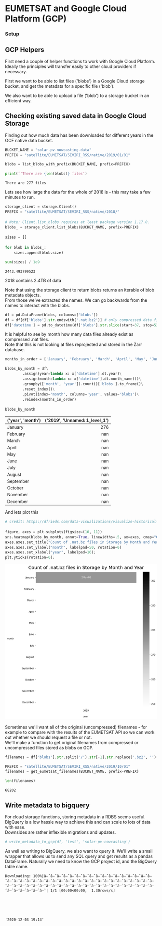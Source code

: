 # EUMETSAT and Google Cloud Platform (GCP) 



### Setup

## GCP Helpers

First need a couple of helper functions to work with Google Cloud Platform.  
Ideally the principles will transfer easily to other cloud providers if necessary. 

First we want to be able to list files ('blobs') in a Google Cloud storage bucket, and get the metadata for a specific file ('blob').

We also want to be able to upload a file ('blob') to a storage bucket in an efficient way.

## Checking existing saved data in Google Cloud Storage

Finding out how much data has been downloaded for different years in the OCF native data bucket.

```python
BUCKET_NAME = "solar-pv-nowcasting-data"
PREFIX = "satellite/EUMETSAT/SEVIRI_RSS/native/2019/01/01"
```

```python
blobs = list_blobs_with_prefix(BUCKET_NAME, prefix=PREFIX)
```

```python
print(f'There are {len(blobs)} files')
```

    There are 277 files
    

Lets see how large the data for the whole of 2018 is - this may take a few minutes to run. 

```python
storage_client = storage.Client()
PREFIX = "satellite/EUMETSAT/SEVIRI_RSS/native/2018/"

# Note: Client.list_blobs requires at least package version 1.17.0.
blobs_ = storage_client.list_blobs(BUCKET_NAME, prefix=PREFIX)

sizes = []

for blob in blobs_:
    sizes.append(blob.size)
```

```python
sum(sizes) / 1e9
```




    2443.493799523



2018 contains 2.4TB of data

Note that using the storage client to return blobs returns an iterable of blob metadata objects.  
From those we've extracted the names. We can go backwards from the names to interact with the blobs. 

```python
df = pd.DataFrame(blobs, columns=['blobs'])
df = df[df['blobs'].str.endswith('.nat.bz2')] # only compressed data files
df['datetime'] = pd.to_datetime(df['blobs'].str.slice(start=37, stop=53), format="%Y/%m/%d/%H/%M")
```

It is helpful to see by month how many data files already exist as compressed .nat files.  
Note that this is not looking at files reprojected and stored in the Zarr database.

```python
months_in_order = ['January', 'February', 'March', 'April', 'May', 'June', 'July', 'August', 'September', 'October', 'November', 'December']
```

```python
blobs_by_month = df\
        .assign(year=lambda x: x['datetime'].dt.year)\
        .assign(month=lambda x: x['datetime'].dt.month_name())\
        .groupby(['month', 'year']).count()['blobs'].to_frame()\
        .reset_index()\
        .pivot(index='month', columns='year', values='blobs')\
        .reindex(months_in_order)

blobs_by_month
```




| ('year', 'month')   |   ('2019', 'Unnamed: 1_level_1') |
|:--------------------|---------------------------------:|
| January             |                              276 |
| February            |                              nan |
| March               |                              nan |
| April               |                              nan |
| May                 |                              nan |
| June                |                              nan |
| July                |                              nan |
| August              |                              nan |
| September           |                              nan |
| October             |                              nan |
| November            |                              nan |
| December            |                              nan |</div>



And lets plot this 

```python
# credit: https://dfrieds.com/data-visualizations/visualize-historical-time-comparisons.html

figure, axes = plt.subplots(figsize=(10, 11))
sns.heatmap(blobs_by_month, annot=True, linewidths=.5, ax=axes, cmap="Greys")
axes.axes.set_title("Count of .nat.bz files in Storage by Month and Year", fontsize=20, y=1.01)
axes.axes.set_ylabel("month", labelpad=50, rotation=0)
axes.axes.set_xlabel("year", labelpad=16);
plt.yticks(rotation=0);
```


![png](img/nbs/output_21_0.png)


Sometimes we'll want all of the original (uncompressed) filenames - for example to compare with the results of the EUMETSAT API so we can work out whether we should request a file or not.  
We'll make a function to get original filenames from compressed or uncompressed files stored as blobs on GCP.

```python
filenames = df['blobs'].str.split('/').str[-1].str.replace('.bz2', '')
```

```python
PREFIX = "satellite/EUMETSAT/SEVIRI_RSS/native/2019/10/01"
filenames = get_eumetsat_filenames(BUCKET_NAME, prefix=PREFIX)
```

```python
len(filenames)
```




    68202



## Write metadata to bigquery

For cloud storage functions, storing metadata in a RDBS seems useful. BigQuery is a low hassle way to achieve this and can scale to lots of data with ease.  
Downsides are rather inflexible migrations and updates.  


```python
# write_metadata_to_gcp(df, 'test', 'solar-pv-nowcasting')
```

As well as writing to BigQuery, we also want to query it. We'll write a small wrapper that allows us to send any SQL query and get results as a pandas DataFrame. Naturally we need to know the GCP project id, and the BigQuery table name.

    Downloading: 100%|â–ˆâ–ˆâ–ˆâ–ˆâ–ˆâ–ˆâ–ˆâ–ˆâ–ˆâ–ˆâ–ˆâ–ˆâ–ˆâ–ˆâ–ˆâ–ˆâ–ˆâ–ˆâ–ˆâ–ˆâ–ˆâ–ˆâ–ˆâ–ˆâ–ˆâ–ˆâ–ˆâ–ˆâ–ˆâ–ˆâ–ˆâ–ˆâ–ˆâ–ˆâ–ˆâ–ˆâ–ˆâ–ˆâ–ˆâ–ˆâ–ˆâ–ˆâ–ˆâ–ˆâ–ˆâ–ˆâ–ˆâ–ˆâ–ˆâ–ˆâ–ˆâ–ˆâ–ˆâ–ˆâ–ˆâ–ˆâ–ˆâ–ˆâ–ˆâ–ˆâ–ˆâ–ˆâ–ˆâ–ˆâ–ˆâ–ˆâ–ˆâ–ˆâ–ˆ| 1/1 [00:00<00:00,  1.30rows/s]
    




    '2020-12-03 19:14'


